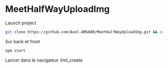 # MeetHalfWayUploadImg

Launch project

```bash
git clone https://github.com/Axel-AMGHAR/MeetHalfWayUploadImg.git && cd back && npm install && cd ../front && npm install
```

Sur back et front
```bash
npm start 
```

Lancer dans le navigateur 
/init_create
